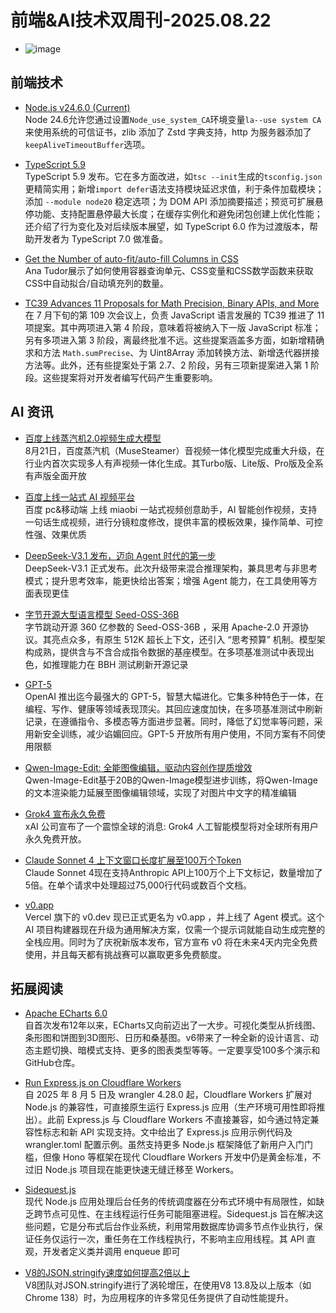 # 前端&AI技术双周刊-2025.08.22

- ![image](https://gips3.baidu.com/it/u=2264738293,3247770543&fm=3028&app=3028&f=PNG&fmt=auto&q=75&size=f960_412)

## 前端技术
- [Node.js v24.6.0 (Current) ](https://nodejs.org/en/blog/release/v24.6.0)
  <br>Node 24.6允许您通过设置`Node_use_system_CA`环境变量`la--use system CA`来使用系统的可信证书，zlib 添加了 Zstd 字典支持，http 为服务器添加了`keepAliveTimeoutBuffer`选项。

- [TypeScript 5.9](https://devblogs.microsoft.com/typescript/announcing-typescript-5-9/)
  <br>TypeScript 5.9 发布。它在多方面改进，如`tsc --init`生成的`tsconfig.json`更精简实用；新增`import defer`语法支持模块延迟求值，利于条件加载模块；添加 `--module node20` 稳定选项；为 DOM API 添加摘要描述；预览可扩展悬停功能、支持配置悬停最大长度；在缓存实例化和避免闭包创建上优化性能；还介绍了行为变化及对后续版本展望，如 TypeScript 6.0 作为过渡版本，帮助开发者为 TypeScript 7.0 做准备。

- [Get the Number of auto-fit/auto-fill Columns in CSS](https://frontendmasters.com/blog/count-auto-fill-columns/?utm_source=CSS-Weekly&utm_campaign=Issue-618&utm_medium=web)
  <br>Ana Tudor展示了如何使用容器查询单元、CSS变量和CSS数学函数来获取CSS中自动拟合/自动填充列的数量。

- [TC39 Advances 11 Proposals for Math Precision, Binary APIs, and More](https://socket.dev/blog/tc39-advances-11-proposals-for-math-precision-binary-apis-and-more)
  <br>在 7 月下旬的第 109 次会议上，负责 JavaScript 语言发展的 TC39 推进了 11 项提案。其中两项进入第 4 阶段，意味着将被纳入下一版 JavaScript 标准；另有多项进入第 3 阶段，离最终批准不远。这些提案涵盖多方面，如新增精确求和方法 `Math.sumPrecise`、为 Uint8Array 添加转换方法、新增迭代器拼接方法等。此外，还有些提案处于第 2.7、2 阶段，另有三项新提案进入第 1 阶段。这些提案将对开发者编写代码产生重要影响。

## AI 资讯
- [百度上线蒸汽机2.0视频生成大模型](https://huixiang.baidu.com)
 <br>8月21日，百度蒸汽机（MuseSteamer）音视频一体化模型完成重大升级，在行业内首次实现多人有声视频一体化生成。其Turbo版、Lite版、Pro版及全系有声版全面开放

- [百度上线一站式 AI 视频平台](https://miaobi.baidu.com)
 <br>百度 pc&移动端 上线 miaobi 一站式视频创意助手，AI 智能创作视频，支持一句话生成视频，进行分镜粒度修改，提供丰富的模板效果，操作简单、可控性强、效果优质

- [DeepSeek-V3.1 发布，迈向 Agent 时代的第一步](https://mp.weixin.qq.com/s/WUbmBSapVyvxZe6HobD5Qw)
  <br>DeepSeek-V3.1 正式发布。此次升级带来混合推理架构，兼具思考与非思考模式；提升思考效率，能更快给出答案；增强 Agent 能力，在工具使用等方面表现更佳

- [字节开源大型语言模型 Seed-OSS-36B](https://github.com/ByteDance-Seed/seed-oss)
  <br>字节跳动开源 360 亿参数的 Seed-OSS-36B ，采用 Apache-2.0 开源协议。其亮点众多，有原生 512K 超长上下文，还引入 “思考预算” 机制。模型架构成熟，提供含与不含合成指令数据的基座模型。在多项基准测试中表现出色，如推理能力在 BBH 测试刷新开源记录

- [GPT-5](https://openai.com/zh-Hant/index/introducing-gpt-5/)
  <br>OpenAI 推出迄今最强大的 GPT-5，智慧大幅进化。它集多种特色于一体，在编程、写作、健康等领域表现顶尖。其回应速度加快，在多项基准测试中刷新记录，在遵循指令、多模态等方面进步显著。同时，降低了幻觉率等问题，采用新安全训练，减少谄媚回应。GPT-5 开放所有用户使用，不同方案有不同使用限额

- [Qwen-Image-Edit: 全能图像编辑，驱动内容创作提质增效](https://qwenlm.github.io/zh/blog/qwen-image-edit/)
  <br>Qwen-Image-Edit基于20B的Qwen-Image模型进步训练，将Qwen-Image的文本渲染能力延展至图像编辑领域，实现了对图片中文字的精准编辑

- [Grok4 宣布永久免费](https://grok.com)
  <br>xAI 公司宣布了一个震惊全球的消息: Grok4 人工智能模型将对全球所有用户永久免费开放。

- [Claude Sonnet 4 上下文窗口长度扩展至100万个Token](https://x.com/claudeai/status/1955299573620261343)
  <br>Claude Sonnet 4现在支持Anthropic API上100万个上下文标记，数量增加了5倍。在单个请求中处理超过75,000行代码或数百个文档。

- [v0.app](https://vercel.com/blog/v0-app)
  <br>Vercel 旗下的 v0.dev 现已正式更名为 v0.app ，并上线了 Agent 模式。这个 AI 项目构建器现在升级为通用解决方案，仅需一个提示词就能自动生成完整的全栈应用。同时为了庆祝新版本发布，官方宣布 v0 将在未来4天内完全免费使用，并且每天都有挑战赛可以赢取更多免费额度。

## 拓展阅读
- [Apache ECharts 6.0](https://echarts.apache.org/handbook/en/basics/release-note/v6-feature/)
  <br>自首次发布12年以来，ECharts又向前迈出了一大步。可视化类型从折线图、条形图和饼图到3D图形、日历和桑基图。v6带来了一种全新的设计语言、动态主题切换、暗模式支持、更多的图表类型等等。一定要享受100多个演示和GitHub仓库。

- [Run Express.js on Cloudflare Workers](https://jross.me/run-express-js-on-cloudflare-workers/)
  <br>自 2025 年 8 月 5 日及 wrangler 4.28.0 起，Cloudflare Workers 扩展对 Node.js 的兼容性，可直接原生运行 Express.js 应用（生产环境可用性即将推出）。此前 Express.js 与 Cloudflare Workers 不直接兼容，如今通过特定兼容性标志和新 API 实现支持。文中给出了 Express.js 应用示例代码及 wrangler.toml 配置示例。虽然支持更多 Node.js 框架降低了新用户入门门槛，但像 Hono 等框架在现代 Cloudflare Workers 开发中仍是黄金标准，不过旧 Node.js 项目现在能更快速无缝迁移至 Workers。

- [Sidequest.js](https://sidequestjs.com/posts/intro-to-sidequest/)
  <br>现代 Node.js 应用处理后台任务的传统调度器在分布式环境中有局限性，如缺乏跨节点可见性、在主线程运行任务可能阻塞进程。Sidequest.js 旨在解决这些问题，它是分布式后台作业系统，利用常用数据库协调多节点作业执行，保证任务仅运行一次，重任务在工作线程执行，不影响主应用线程。其 API 直观，开发者定义类并调用 enqueue 即可

- [V8的JSON.stringify速度如何提高2倍以上](https://v8.dev/blog/json-stringify)
  <br>V8团队对JSON.stringify进行了涡轮增压，在使用V8 13.8及以上版本（如Chrome 138）时，为应用程序的许多常见任务提供了自动性能提升。

